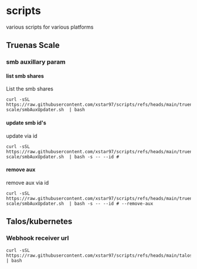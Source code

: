 # scripts

various scripts for various platforms


## Truenas Scale

### smb auxillary param

#### list smb shares

List the smb shares

```shell
curl -sSL https://raw.githubusercontent.com/xstar97/scripts/refs/heads/main/truenas-scale/smbAuxUpdater.sh  | bash
```

#### update smb id's
update via id

```shell
curl -sSL https://raw.githubusercontent.com/xstar97/scripts/refs/heads/main/truenas-scale/smbAuxUpdater.sh  | bash -s -- --id #
```

#### remove aux
remove aux via id

```shell
curl -sSL https://raw.githubusercontent.com/xstar97/scripts/refs/heads/main/truenas-scale/smbAuxUpdater.sh  | bash -s -- --id # --remove-aux
```


## Talos/kubernetes

### Webhook receiver url


```shell
curl -sSL https://raw.githubusercontent.com/xstar97/scripts/refs/heads/main/talos/flux/getWebHookUrl.sh  | bash
```